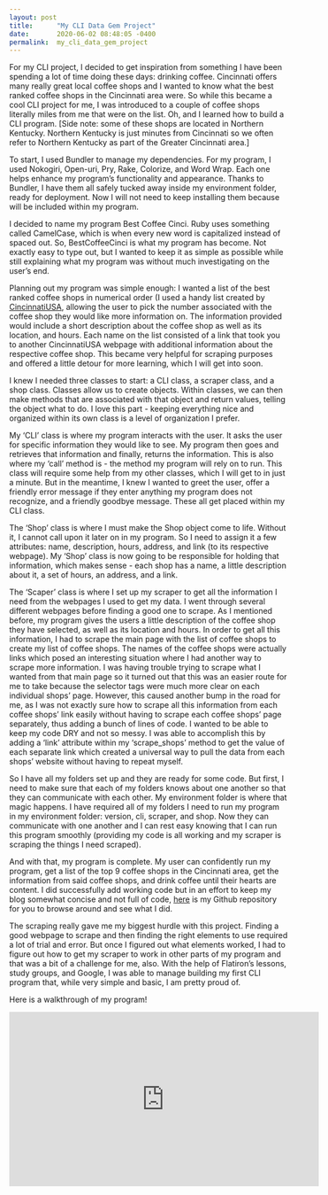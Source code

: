 ```yaml
---
layout: post
title:      "My CLI Data Gem Project"
date:       2020-06-02 08:48:05 -0400
permalink:  my_cli_data_gem_project
---
```



For my CLI project, I decided to get inspiration from something I have been spending a lot of time doing these days: drinking coffee.  Cincinnati offers many really great local coffee shops and I wanted to know what the best ranked coffee shops in the Cincinnati area were.  So while this became a cool CLI project for me, I was introduced to a couple of coffee shops literally miles from me that were on the list.  Oh, and I learned how to build a CLI program.  [Side note: some of these shops are located in Northern Kentucky.  Northern Kentucky is just minutes from Cincinnati so we often refer to Northern Kentucky as part of the Greater Cincinnati area.]  

To start, I used Bundler to manage my dependencies.  For my program, I used Nokogiri, Open-uri, Pry, Rake, Colorize, and Word Wrap.  Each one helps enhance my program’s functionality and appearance.  Thanks to Bundler, I have them all safely tucked away inside my environment folder, ready for deployment.  Now I will not need to keep installing them because will be included within my program.   

I decided to name my program Best Coffee Cinci.  Ruby uses something called CamelCase, which is when every new word is capitalized instead of spaced out.  So, BestCoffeeCinci is what my program has become.  Not exactly easy to type out, but I wanted to keep it as simple as possible while still explaining what my program was without much investigating on the user’s end.  

Planning out my program was simple enough: I wanted a list of the best ranked coffee shops in numerical order (I used a handy list created by [CincinnatiUSA](https://cincinnatiusa.com/article/9-hot-coffee-shops), allowing the user to pick the number associated with the coffee shop they would like more information on.  The information provided would include a short description about the coffee shop as well as its location, and hours.  Each name on the list consisted of a link that took you to another CincinnatiUSA webpage with additional information about the respective coffee shop.  This became very helpful for scraping purposes and offered a little detour for more learning, which I will get into soon.  

I knew I needed three classes to start: a CLI class, a scraper class, and a shop class.  Classes allow us to create objects.  Within classes, we can then make methods that are associated with that object and return values, telling the object what to do.  I love this part - keeping everything nice and organized within its own class is a level of organization I prefer.  

My ‘CLI’ class is where my program interacts with the user.  It asks the user for specific information they would like to see.  My program then goes and retrieves that information and finally, returns the information.  This is also where my ‘call’ method is - the method my program will rely on to run.  This class will require some help from my other classes, which I will get to in just a minute.  But in the meantime, I knew I wanted to greet the user, offer a friendly error message if they enter anything my program does not recognize, and a friendly goodbye message.  These all get placed within my CLI class.

The ‘Shop’ class is where I must make the Shop object come to life.  Without it, I cannot call upon it later on in my program.  So I need to assign it a few attributes: name, description, hours, address, and link (to its respective webpage).  My ‘Shop’ class is now going to be responsible for holding that information, which makes sense - each shop has a name, a little description about it, a set of hours, an address, and a link. 

The ‘Scaper’ class is where I set up my scraper to get all the information I need from the webpages I used to get my data.  I went through several different webpages before finding a good one to scrape.  As I mentioned before, my program gives the users a little description of the coffee shop they have selected, as well as its location and hours.  In order to get all this information, I had to scrape the main page with the list of coffee shops to create my list of coffee shops.  The names of the coffee shops were actually links which posed an interesting situation where I had another way to scrape more information.  I was having trouble trying to scrape what I wanted from that main page so it turned out that this was an easier route for me to take because the selector tags were much more clear on each individual shops’ page.  However, this caused another bump in the road for me, as I was not exactly sure how to scrape all this information from each coffee shops’ link easily without having to scrape each coffee shops’ page separately, thus adding a bunch of lines of code.  I wanted to be able to keep my code DRY and not so messy.  I was able to accomplish this by adding a ‘link’ attribute within my ‘scrape_shops’ method to get the value of each separate link which created a universal way to pull the data from each shops’ website without having to repeat myself.  

So I have all my folders set up and they are ready for some code.  But first, I need to make sure that each of my folders knows about one another so that they can communicate with each other.  My environment folder is where that magic happens.  I have required all of my folders I need to run my program in my environment folder: version, cli, scraper, and shop.  Now they can communicate with one another and I can rest easy knowing that I can run this program smoothly (providing my code is all working and my scraper is scraping the things I need scraped).   

And with that, my program is complete.  My user can confidently run my program, get a list of the top 9 coffee shops in the Cincinnati area, get the information from said coffee shops, and drink coffee until their hearts are content.  I did successfully add working code but in an effort to keep my blog somewhat concise and not full of code, [here](https://github.com/MarciClark/best_coffee_cinci.git) is my Github repository for you to browse around and see what I did.  

The scraping really gave me my biggest hurdle with this project.  Finding a good webpage to scrape and then finding the right elements to use required a lot of trial and error.  But once I figured out what elements worked, I had to figure out how to get my scraper to work in other parts of my program and that was a bit of a challenge for me, also.  With the help of Flatiron’s lessons, study groups, and Google, I was able to manage building my first CLI program that, while very simple and basic, I am pretty proud of. 

Here is a walkthrough of my program!  

<iframe width="560" height="315" src="https://www.youtube.com/embed/HRvoi36kO-0" frameborder="0" allow="accelerometer; autoplay; encrypted-media; gyroscope; picture-in-picture" allowfullscreen></iframe>
